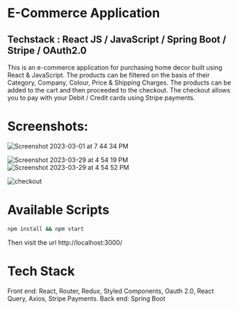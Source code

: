  
#  E-Commerce Application  
## Techstack : React JS / JavaScript / Spring Boot / Stripe / OAuth2.0



  
 This is an e-commerce application for purchasing home decor built using React & JavaScript. 
 The products can be filtered on the basis of their Category, Company, Colour, Price & Shipping Charges. 
 The products can be added to the cart and then proceeded to the checkout. The checkout allows you to pay with your Debit / Credit cards using Stripe payments.
 

 
# Screenshots: 

![Screenshot 2023-03-01 at 7 44 34 PM](https://user-images.githubusercontent.com/2153396/227244001-abd106d4-ef01-4136-8f1b-ffe6c5424d00.png)

![Screenshot 2023-03-29 at 4 54 19 PM](https://user-images.githubusercontent.com/2153396/228579573-c203051a-fc29-4489-b157-2de0981a9a4d.png)
![Screenshot 2023-03-29 at 4 54 52 PM](https://user-images.githubusercontent.com/2153396/228579984-82d8a32b-f15a-466b-91a3-adeae0fba8f8.png)


![checkout](https://user-images.githubusercontent.com/2153396/235770598-23e14241-876e-4f0d-a832-df0431b36512.png)

   

# Available Scripts

```sh
npm install && npm start
```

Then visit the url http://localhost:3000/



# Tech Stack
Front end: React, Router, Redux, Styled Components, Oauth 2.0, React Query, Axios, Stripe Payments. 
Back end: Spring Boot

 


 
